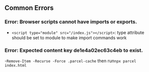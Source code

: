 ## Common Errors

### Error: Browser scripts cannot have imports or exports.

- `<script type="module" src="/index.js"></script>`: type attribute should be set to module to make import commands work


### Error: Expected content key de1e4a02ec63c4eb to exist.
-```Remove-Item -Recurse -Force .parcel-cache``` then run```npx parcel index.html```


